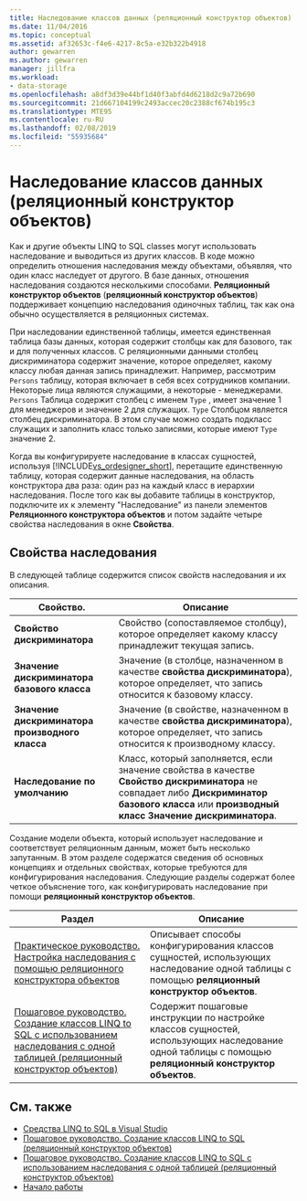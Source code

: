 ```yaml
---
title: Наследование классов данных (реляционный конструктор объектов)
ms.date: 11/04/2016
ms.topic: conceptual
ms.assetid: af32653c-f4e6-4217-8c5a-e32b322b4918
author: gewarren
ms.author: gewarren
manager: jillfra
ms.workload:
- data-storage
ms.openlocfilehash: a8df3d39e44bf1d40f3abfd4d6218d2c9a72b690
ms.sourcegitcommit: 21d667104199c2493accec20c2388cf674b195c3
ms.translationtype: MTE95
ms.contentlocale: ru-RU
ms.lasthandoff: 02/08/2019
ms.locfileid: "55935684"
---
```

# <a name="data-class-inheritance-or-designer"></a>Наследование классов данных (реляционный конструктор объектов)

Как и другие объекты LINQ to SQL classes могут использовать наследование и выводиться из других классов. В коде можно определить отношения наследования между объектами, объявляя, что один класс наследует от другого. В базе данных, отношения наследования создаются несколькими способами. **Реляционный конструктор объектов** (**реляционный конструктор объектов**) поддерживает концепцию наследования одиночных таблиц, так как она обычно осуществляется в реляционных системах.

При наследовании единственной таблицы, имеется единственная таблица базы данных, которая содержит столбцы как для базового, так и для полученных классов. С реляционными данными столбец дискриминатора содержит значение, которое определяет, какому классу любая данная запись принадлежит. Например, рассмотрим `Persons` таблицу, которая включает в себя всех сотрудников компании. Некоторые лица являются служащими, а некоторые - менеджерами. `Persons` Таблица содержит столбец с именем `Type` , имеет значение 1 для менеджеров и значение 2 для служащих. `Type` Столбцом является столбец дискриминатора. В этом случае можно создать подкласс служащих и заполнить класс только записями, которые имеют `Type` значение 2.

Когда вы конфигурируете наследование в классах сущностей, используя [!INCLUDE[vs_ordesigner_short](../data-tools/includes/vs_ordesigner_short_md.md)], перетащите единственную таблицу, которая содержит данные наследования, на область конструктора два раза: один раз на каждый класс в иерархии наследования. После того как вы добавите таблицы в конструктор, подключите их к элементу "Наследование" из панели элементов **Реляционного конструктора объектов** и потом задайте четыре свойства наследования в окне **Свойства**.

## <a name="inheritance-properties"></a>Свойства наследования

В следующей таблице содержится список свойств наследования и их описания.

|Свойство.|Описание|
|--------------|-----------------|
|**Свойство дискриминатора**|Свойство (сопоставляемое столбцу), которое определяет какому классу принадлежит текущая запись.|
|**Значение дискриминатора базового класса**|Значение (в столбце, назначенном в качестве **свойства дискриминатора**), которое определяет, что запись относится к базовому классу.|
|**Значение дискриминатора производного класса**|Значение (в свойстве, назначенном в качестве **свойства дискриминатора**), которое определяет, что запись относится к производному классу.|
|**Наследование по умолчанию**|Класс, который заполняется, если значение свойства в качестве **Свойство дискриминатора** не совпадает либо **Дискриминатор базового класса** или **производный класс Значение дискриминатора**.|

Создание модели объекта, который использует наследование и соответствует реляционным данным, может быть несколько запутанным. В этом разделе содержатся сведения об основных концепциях и отдельных свойствах, которые требуются для конфигурирования наследования. Следующие разделы содержат более четкое объяснение того, как конфигурировать наследование при помощи **реляционный конструктор объектов**.

|Раздел|Описание|
|-----------|-----------------|
|[Практическое руководство. Настройка наследования с помощью реляционного конструктора объектов](../data-tools/how-to-configure-inheritance-by-using-the-o-r-designer.md)|Описывает способы конфигурирования классов сущностей, использующих наследование одной таблицы с помощью **реляционный конструктор объектов**.|
|[Пошаговое руководство. Создание классов LINQ to SQL с использованием наследования с одной таблицей (реляционный конструктор объектов)](../data-tools/walkthrough-creating-linq-to-sql-classes-by-using-single-table-inheritance-o-r-designer.md)|Содержит пошаговые инструкции по настройке классов сущностей, использующих наследование одной таблицы с помощью **реляционный конструктор объектов**.|

## <a name="see-also"></a>См. также

- [Средства LINQ to SQL в Visual Studio](../data-tools/linq-to-sql-tools-in-visual-studio2.md)
- [Пошаговое руководство. Создание классов LINQ to SQL (реляционный конструктор объектов)](how-to-create-linq-to-sql-classes-mapped-to-tables-and-views-o-r-designer.md)
- [Пошаговое руководство. Создание классов LINQ to SQL с использованием наследования с одной таблицей (реляционный конструктор объектов)](../data-tools/walkthrough-creating-linq-to-sql-classes-by-using-single-table-inheritance-o-r-designer.md)
- [Начало работы](/dotnet/framework/data/adonet/sql/linq/getting-started)